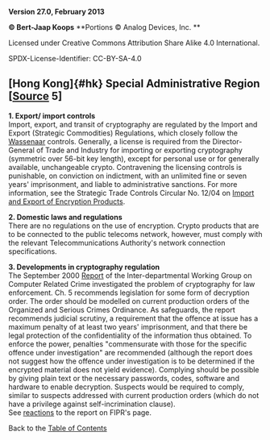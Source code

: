**Version 27.0, February 2013**

**© Bert-Jaap Koops**
**Portions © Analog Devices, Inc. **  

Licensed under Creative Commons Attribution Share Alike 4.0 International.

SPDX-License-Identifier: CC-BY-SA-4.0

## [Hong Kong]{#hk} Special Administrative Region \[[Source](cls-srce.htm) 5\]

**1. Export/ import controls**\
Import, export, and transit of cryptography are regulated by the Import
and Export (Strategic Commodities) Regulations, which closely follow the
[Wassenaar](#Wassenaar) controls. Generally, a license is required from
the Director-General of Trade and Industry for importing or exporting
cryptography (symmetric over 56-bit key length), except for personal use
or for generally available, unchangeable crypto. Contravening the
licensing controls is punishable, on conviction on indictment, with an
unlimited fine or seven years\' imprisonment, and liable to
administrative sanctions. For more information, see the Strategic Trade
Controls Circular No. 12/04 on [Import and Export of Encryption
Products](http://www.stc.tid.gov.hk/english/circular_pub/stc12_04.html). 

**2. Domestic laws and regulations**\
There are no regulations on the use of encryption. Crypto products that
are to be connected to the public telecoms network, however, must comply
with the relevant Telecommunications Authority\'s network connection
specifications.

**3. Developments in cryptography regulation**\
The September 2000 [Report](http://www.info.gov.hk/sb/cr-rpt/report.htm)
of the Inter-departmental Working Group on Computer Related Crime
investigated the problem of cryptography for law enforcement. Ch. 5
recommends legislation for some form of decryption order. The order
should be modelled on current production orders of the Organized and
Serious Crimes Ordinance. As safeguards, the report recommends judicial
scrutiny, a requirement that the offence at issue has a maximum penalty
of at least two years\' imprisonment, and that there be legal protection
of the confidentiality of the information thus obtained. To enforce the
power, penalties \"commensurate with those for the specific offence
under investigation\" are recommended (although the report does not
suggest how the offence under investigation is to be determined if the
encrypted material does not yield evidence). Complying should be
possible by giving plain text or the necessary passwords, codes,
software and hardware to enable decryption. Suspects would be required
to comply, similar to suspects addressed with current production orders
(which do not have a privilege against self-incrimination clause).\
See [reactions](http://www.fipr.org/rip/index.html#HongKong) to the
report on FIPR\'s page.

Back to the [Table of Contents](index.md)
